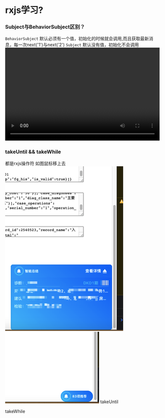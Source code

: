 # rxjs学习?

### Subject与BehaviorSubject区别？

`BehaviorSubject` 默认必须有一个值，初始化的时候就会调用,而且获取最新消息，每一次next('1')与next('2')
`Subject` 默认没有值，初始化不会调用
    <video src="./videos/resize.mov" controls="controls" width="500" height="300">您的浏览器不支持播放该视频！</video>
### takeUntil && takeWhile
都是rxjs操作符
如图鼠标移上去
![中等窗口](./images/middle.png)
![小窗口](./images/min.png)
takeUntil

takeWhile

